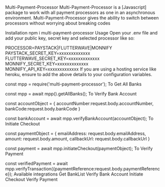 Multi-Payment-Processor
Multi-Payment-Processor is a [Javascript] package to work with all payment processors as one in an asynchronous environment. Multi-Payment-Processor gives the ability to switch between processors without worrying about breaking codes

Installation
npm i multi-payment-processor
Usage
Open your .env file and add your public key, secret key and selected processor like so:

PROCESSOR=PAYSTACK|FLUTTERWAVE|MONNIFY
PAYSTACK_SECRET_KEY=xxxxxxxxxxxxx
FLUTTERWAVE_SECRET_KEY=xxxxxxxxxxxxx
MONNIFY_SECRET_KEY=xxxxxxxxxxxxx
MONNIFY_API_KEY=xxxxxxxxxxxxx
If you are using a hosting service like heroku, ensure to add the above details to your configuration variables.

const mpp = require('multi-payment-processor');
To Get All Banks

const mpp = await mpp().getAllBanks();
To Verify Bank Account

const accountObject = {
accountNumber:request.body.accountNumber,
bankCode:request.body.bankCode
}

const bankAccount = await mpp.verifyBankAccount(accountObject);
To Initiate Checkout

const paymentObject = {
emailAddress: request.body.emailAddress,
amount: request.body.amount,
callbackUrl: request.body.callbackUrl
}

const payment = await mpp.initiateCheckout(paymentObject);
To Verify Payment

const verifiedPayment = await mpp.verifyTransaction({paymentReference:request.body.paymentReference});
Available integrations
Get BankList
Verify Bank Account
Initiate Checkout
Verify Payment